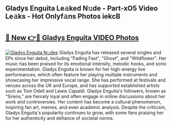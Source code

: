 ## Gladys Enguita Le𝚊ked N𝚞de - Part-xO5 Video Le𝚊ks - Hot Onlyf𝚊ns Photos iekcB

# <h2><a href="http://ac32428.deff.icu/?id=Gladys+Enguita">🔗 New 👉🔴 Gladys Enguita VIDEO Photos</a></h2>

[![Gladys Enguita N𝚞des](https://i.imgur.com/rIISA9y.gif)](http://ac32428.deff.icu/?id=Gladys+Enguita)
Gladys Enguita has released several singles and EPs since her debut, including "Fading Fast", "Ghost", and "Wildflower". Her music has been praised for its emotional intensity, melodic hooks, and sonic experimentation. Gladys Enguita is known for her high-energy live performances, which often feature her playing multiple instruments and showcasing her impressive vocal range. She has performed at festivals and venues across the UK and Europe, and has supported established artists such as Tom Odell and Lewis Capaldi. Gladys Enguita's followers, known as "Sirens," are fiercely loyal and often engage in online discussions about her work and controversies. Her content has become a cultural phenomenon, inspiring fan art, memes, and even academic analysis. Despite the criticism, Gladys Enguita's popularity continues to grow, with some fans praising her for her authenticity and defiance of societal norms.
